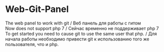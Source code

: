 # Web-Git-Panel
The web panel to work with git / Веб панель для работы с гитом </br> 
Now does not support php 7 / Сейчас временно не поддерживает php 7 </br>
To get started you need to cause git to use the same user that php. / Для начала работы необходимо привести git к использованию того же пользователя, что и php.
